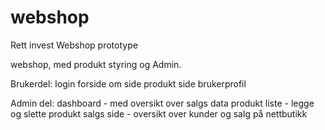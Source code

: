 # webshop
Rett invest Webshop prototype

webshop, med produkt styring og Admin.

Brukerdel:
login
forside
om side
produkt side
brukerprofil

Admin del:
dashboard - med oversikt over salgs data
produkt liste - legge og slette produkt
salgs side - oversikt over kunder og salg på nettbutikk

